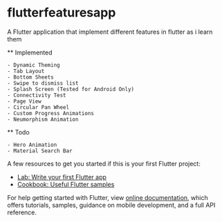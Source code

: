 # flutterfeaturesapp

A Flutter application that implement different features in flutter as i learn them

** Implemented

    - Dynamic Theming
    - Tab Layout
    - Bottom Sheets
    - Swipe to dismiss list
    - Splash Screen (Tested for Android Only)
    - Connectivity Test
    - Page View
    - Circular Pan Wheel
    - Custom Progress Animations
    - Neumorphism Animation



** Todo

    - Hero Animation
    - Material Search Bar

A few resources to get you started if this is your first Flutter project:

- [Lab: Write your first Flutter app](https://flutter.dev/docs/get-started/codelab)
- [Cookbook: Useful Flutter samples](https://flutter.dev/docs/cookbook)

For help getting started with Flutter, view
[online documentation](https://flutter.dev/docs), which offers tutorials,
samples, guidance on mobile development, and a full API reference.
